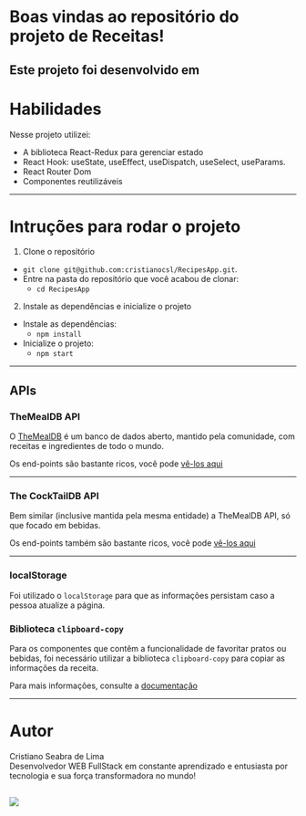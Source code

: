 # Boas vindas ao repositório do projeto de Receitas!

Este projeto foi desenvolvido em
---

# Habilidades

Nesse projeto utilizei:

  - A biblioteca React-Redux para gerenciar estado
  - React Hook: useState, useEffect, useDispatch, useSelect, useParams.
  - React Router Dom
  - Componentes reutilizáveis

---

# Intruções para rodar o projeto

1. Clone o repositório
  * `git clone git@github.com:cristianocsl/RecipesApp.git`.
  * Entre na pasta do repositório que você acabou de clonar:
    * `cd RecipesApp`

2. Instale as dependências e inicialize o projeto
  * Instale as dependências:
    * `npm install`
  * Inicialize o projeto:
    * `npm start`

---

## APIs

### TheMealDB API

O [TheMealDB](https://www.themealdb.com/) é um banco de dados aberto, mantido pela comunidade, com receitas e ingredientes de todo o mundo.

Os end-points são bastante ricos, você pode [vê-los aqui](https://www.themealdb.com/api.php)

---

### The CockTailDB API

Bem similar (inclusive mantida pela mesma entidade) a TheMealDB API, só que focado em bebidas.

Os end-points também são bastante ricos, você pode [vê-los aqui](https://www.thecocktaildb.com/api.php)

---

### localStorage

Foi utilizado o `localStorage` para que as informações persistam caso a pessoa atualize a página.

### Biblioteca `clipboard-copy`

Para os componentes que contêm a funcionalidade de favoritar pratos ou bebidas, foi necessário utilizar a biblioteca `clipboard-copy` para copiar as informações da receita.

Para mais informações, consulte a [documentação](https://www.npmjs.com/package/clipboard-copy)

---

# Autor

  Cristiano Seabra de Lima
<br />
  Desenvolvedor WEB FullStack em constante aprendizado e entusiasta por tecnologia e sua força transformadora no mundo!

  <a href="https://www.linkedin.com/in/cristianolimacsl/" target="_blank"><img src="https://img.shields.io/badge/-LinkedIn-%230077B5?style=for-the-badge&logo=linkedin&logoColor=white" target="_blank"></a>
---
